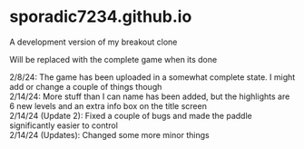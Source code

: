 # sporadic7234.github.io
A development version of my breakout clone

Will be replaced with the complete game when its done

2/8/24: The game has been uploaded in a somewhat complete state. I might add or change a couple of things though  
2/14/24: More stuff than I can name has been added, but the highlights are 6 new levels and an extra info box on the title screen  
2/14/24 (Update 2): Fixed a couple of bugs and made the paddle significantly easier to control  
2/14/24 (Updates): Changed some more minor things